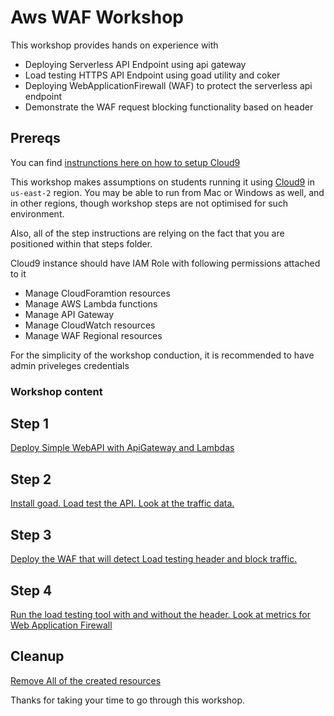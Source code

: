 # Aws WAF Workshop

This workshop provides hands on experience with
- Deploying Serverless API Endpoint using api gateway
- Load testing HTTPS API Endpoint using goad utility and coker
- Deploying WebApplicationFirewall (WAF) to protect the serverless api endpoint
- Demonstrate the WAF request blocking functionality based 
on header

## Prereqs

You can find [instrunctions here on how to setup Cloud9](cloud9.md)

This workshop makes assumptions on students running it using [Cloud9](https://aws.amazon.com/cloud9/) in `us-east-2` region. You may be able to run from Mac
or Windows as well, and in other regions, though workshop steps are not optimised for such environment. 

Also, all of the step instructions are relying
on the fact that you are positioned within that steps
folder.

Cloud9 instance should have IAM Role with following permissions attached to it
 - Manage CloudForamtion resources
 - Manage AWS Lambda functions
 - Manage API Gateway
 - Manage CloudWatch resources
 - Manage WAF Regional resources

For the simplicity of the workshop conduction, it is 
recommended to have admin priveleges credentials


### Workshop content

## Step 1 

[Deploy Simple WebAPI with ApiGateway and Lambdas](step1/README.md)

## Step 2

[Install goad. Load test the API. Look at the traffic data.](step2/README.md)

## Step 3

[Deploy the WAF that will detect Load testing header and block traffic.](step3/README.md)

## Step 4

[Run the load testing tool with and without the header. Look at metrics for Web Application Firewall](step4/README.md) 


## Cleanup

[Remove All of the created resources](cleanup.md)


Thanks for taking your time to go through this workshop. 